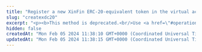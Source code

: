 ```yaml
---
title: "Register a new XinFin ERC-20-equivalent token in the virtual account"
slug: "createxdc20"
excerpt: "<p><b>This method is deprecated.<br/>Use <a href=\"#operation/registerErc20Token\">this method</a> instead.</b></p><br/>\n<h4>2 credits per API call.</h4>\n<p>First step to create new ERC20 token with given supply on XDC blockchain with support of Tatum's private ledger.<br/>\nThis method only creates Tatum Private ledger virtual currency with predefined parameters. It will not generate any blockchain smart contract.<br/>\nThe whole supply of ERC20 token is stored in the customer's newly created account. Then it is possible to create new Tatum accounts with ERC20 token name as account's currency.<br/>\nNewly created account is frozen until the specific ERC20 smart contract address is linked with the Tatum virtual currency, representing the token.<br/>\nOrder of the steps to create ERC20 smart contract with Tatum private ledger support:\n<ol>\n<li><a href=\"#operation/registerErc20Token\">Register ERC20 token</a> - creates a virtual currency within Tatum</li>\n<li><a href=\"#operation/Erc20Deploy\">Deploy ERC20 smart contract</a> - create new ERC20 smart contract on the blockchain</li>\n<li><a href=\"#operation/storeTokenAddress\">Store ERC20 smart contract address</a> - link newly created ERC20 smart contract address with Tatum virtual currency - this operation enables frozen account and enables ledger synchronization for ERC20 Tatum accounts</li>\n</ol>\nThere is a helper method <a href=\"#operation/Erc20Deploy\">Deploy XDC ERC20 Smart Contract to Blockchain and Ledger</a>, which wraps first 2 steps into 1 method.<br/>\nAddress on the blockchain, where all initial supply will be transferred, can be defined via the address or xpub and derivationIndex. When xpub is present, the account connected to this virtualCurrency will be set as the account's xpub.\n</p>"
hidden: false
createdAt: "Mon Feb 05 2024 11:38:10 GMT+0000 (Coordinated Universal Time)"
updatedAt: "Mon Feb 05 2024 11:38:15 GMT+0000 (Coordinated Universal Time)"
---
```

